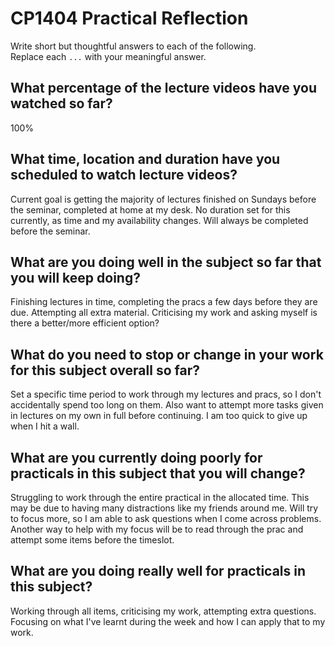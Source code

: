 # CP1404 Practical Reflection

Write short but thoughtful answers to each of the following.  
Replace each `...` with your meaningful answer.

## What percentage of the lecture videos have you watched so far?

100%

## What time, location and duration have you scheduled to watch lecture videos?

Current goal is getting the majority of lectures finished on Sundays before the seminar, completed at home at my desk.
No duration set for this currently, as time and my availability changes. Will always be completed before the seminar.

## What are you doing well in the subject so far that you will keep doing?

Finishing lectures in time, completing the pracs a few days before they are due. Attempting all extra material. 
Criticising my work and asking myself is there a better/more efficient option?

## What do you need to stop or change in your work for this subject overall so far?

Set a specific time period to work through my lectures and pracs, so I don't accidentally spend too long on them. 
Also want to attempt more tasks given in lectures on my own in full before continuing. I am too quick to give up when 
I hit a wall.

## What are you currently doing poorly for practicals in this subject that you will change?

Struggling to work through the entire practical in the allocated time. This may be due to having many distractions
like my friends around me. Will try to focus more, so I am able to ask questions when I come across problems. 
Another way to help with my focus will be to read through the prac and attempt some items before the timeslot. 

## What are you doing really well for practicals in this subject?

Working through all items, criticising my work, attempting extra questions. Focusing on what I've learnt during the week
and how I can apply that to my work.
